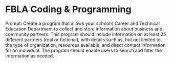 # FBLA Coding & Programming

Prompt: 
Create a program that allows your school’s Career and Technical Education Department to
collect and store information about business and community partners. This program should
include information on at least 25 different partners (real or fictional), with details such as,
but not limited to, the type of organization, resources available, and direct contact
information for an individual. The program should enable users to search and filter the
information as needed.

